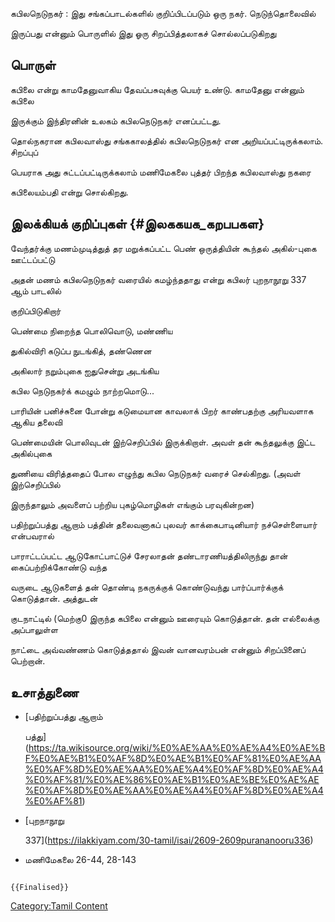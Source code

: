 கபிலநெடுநகர் : இது சங்கப்பாடல்களில் குறிப்பிடப்படும் ஒரு நகர். நெடுந்தொலைவில்
இருப்பது என்னும் பொருளில் இது ஓரு சிறப்பித்தலாகச் சொல்லப்படுகிறது

## பொருள்

கபிலை என்று காமதேனுவாகிய தேவப்பசுவுக்கு பெயர் உண்டு. காமதேனு என்னும் கபிலை
இருக்கும் இந்திரனின் உலகம் கபிலநெடுநகர் எனப்பட்டது.

தொல்நகரான கபிலவாஸ்து சங்ககாலத்தில் கபிலநெடுநகர் என அறியப்பட்டிருக்கலாம். சிறப்புப்
பெயராக அது சுட்டப்பட்டிருக்கலாம் மணிமேகலை புத்தர் பிறந்த கபிலவாஸ்து நகரை
கபிலையம்பதி என்று சொல்கிறது.

## இலக்கியக் குறிப்புகள் {#இலககயக_கறபபகள}

வேந்தர்க்கு மணம்முடித்துத் தர மறுக்கப்பட்ட பெண் ஒருத்தியின் கூந்தல் அகில்-புகை ஊட்டப்பட்டு
அதன் மணம் கபிலநெடுநகர் வரையில் கமழ்ந்ததாது என்று கபிலர் புறநாநூறு 337 ஆம் பாடலில்
குறிப்பிடுகிறார்

பெண்மை நிறைந்த பொலிவொடு, மண்ணிய

துகில்விரி கடுப்ப நுடங்கித், தண்ணென

அகிலார் நறும்புகை ஐதுசென்று அடங்கிய

கபில நெடுநகர்க் கமழும் நாற்றமொடு\...

பாரியின் பனிச்சுனை போன்று கடுமையான காவலாக் பிறர் காண்பதற்கு அரியவளாக ஆகிய தலைவி
பெண்மையின் பொலிவுடன் இற்செறிப்பில் இருக்கிறாள். அவள் தன் கூந்தலுக்கு இட்ட அகில்புகை
துணியை விரித்ததைப் போல எழுந்து கபில நெடுநகர் வரைச் செல்கிறது. (அவள் இற்செறிப்பில்
இருந்தாலும் அவளைப் பற்றிய புகழ்மொழிகள் எங்கும் பரவுகின்றன)

பதிற்றுப்பத்து ஆறாம் பத்தின் தலைவனாகப் புலவர் காக்கைபாடினியார் நச்செள்ளையார் என்பவரால்
பாராட்டப்பட்ட ஆடுகோட்பாட்டுச் சேரலாதன் தண்டாரணியத்திலிருந்து தான் கைப்பற்றிக்கோண்டு வந்த
வருடை ஆடுகளைத் தன் தொண்டி நகருக்குக் கொண்டுவந்து பார்ப்பார்க்குக் கொடுத்தான். அத்துடன்
குடநாட்டில் (மெற்கு0 இருந்த கபிலை என்னும் ஊரையும் கொடுத்தான். தன் எல்லைக்கு அப்பாலுள்ள
நாட்டை அவ்வண்ணம் கொடுத்ததால் இவன் வானவரம்பன் என்னும் சிறப்பினைப் பெற்றான்.

## உசாத்துணை

-   [பதிற்றுப்பத்து ஆறாம்
    பத்து](https://ta.wikisource.org/wiki/%E0%AE%AA%E0%AE%A4%E0%AE%BF%E0%AE%B1%E0%AF%8D%E0%AE%B1%E0%AF%81%E0%AE%AA%E0%AF%8D%E0%AE%AA%E0%AE%A4%E0%AF%8D%E0%AE%A4%E0%AF%81/%E0%AE%86%E0%AE%B1%E0%AE%BE%E0%AE%AE%E0%AF%8D%E0%AE%AA%E0%AE%A4%E0%AF%8D%E0%AE%A4%E0%AF%81)
-   [புறநாநூறு
    337](https://ilakkiyam.com/30-tamil/isai/2609-2609purananooru336)
-   மணிமேகலை 26-44, 28-143

```{=mediawiki}
{{Finalised}}
```
[Category:Tamil Content](Category:Tamil_Content "wikilink")
